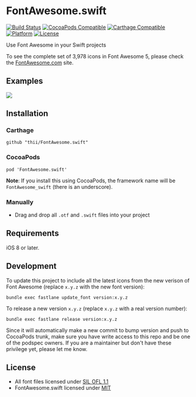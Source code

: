 # FontAwesome.swift

[![Build Status](http://img.shields.io/travis/thii/FontAwesome.swift.svg?style=flat)](https://travis-ci.org/thii/FontAwesome.swift)
[![CocoaPods Compatible](https://img.shields.io/cocoapods/v/FontAwesome.swift.svg)](https://img.shields.io/cocoapods/v/FontAwesome.swift.svg)
[![Carthage Compatible](https://img.shields.io/badge/Carthage-compatible-4BC51D.svg?style=flat)](https://github.com/Carthage/Carthage)
[![Platform](https://img.shields.io/cocoapods/p/FontAwesome.swift.svg?style=flat)](http://cocoadocs.org/docsets/FontAwesome.swift)
[![License](https://img.shields.io/cocoapods/l/FontAwesome.swift.svg)](https://raw.githubusercontent.com/thii/FontAwesome.swift/master/LICENSE)

Use Font Awesome in your Swift projects

To see the complete set of 3,978 icons in Font Awesome 5, please check the [FontAwesome.com](http://fontawesome.com/icons/) site.

## Examples
![](./.github/examples.png)

## Installation

### Carthage

    github "thii/FontAwesome.swift"

### CocoaPods

    pod 'FontAwesome.swift'

**Note**: If you install this using CocoaPods, the framework name will be
`FontAwesome_swift` (there is an underscore).

### Manually
- Drag and drop all `.otf` and `.swift` files into your project

## Requirements

iOS 8 or later.

## Development
To update this project to include all the latest icons from the new verison of
Font Awesome (replace `x.y.z` with the new font version):

    bundle exec fastlane update_font version:x.y.z

To release a new version `x.y.z` (replace `x.y.z` with a real version number):

    bundle exec fastlane release version:x.y.z

Since it will automatically make a new commit to bump version and push to CocoaPods
trunk, make sure you have write access to this repo and be one of the podspec owners.
If you are a maintainer but don't have these privilege yet, please let me know.

## License
- All font files licensed under [SIL OFL 1.1](http://scripts.sil.org/OFL)
- FontAwesome.swift licensed under [MIT](http://thi.mit-license.org/)
